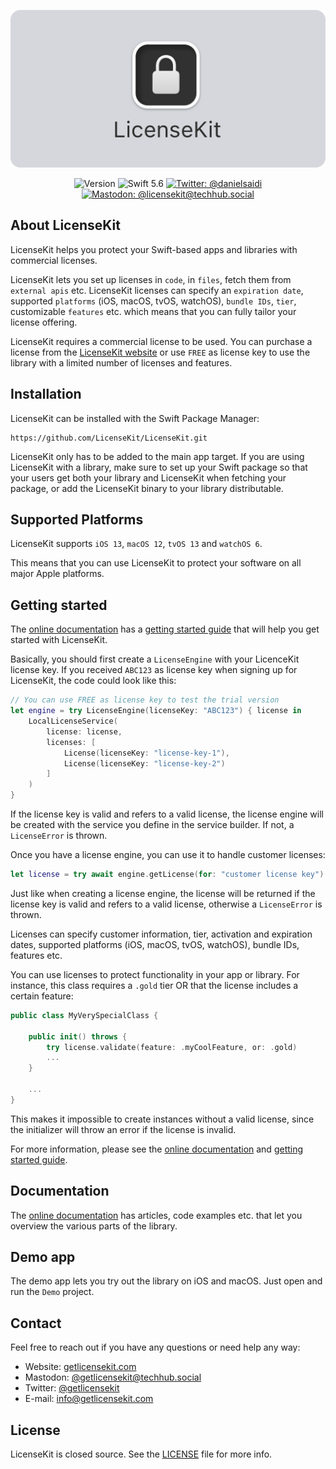 <p align="center">
    <img src ="Resources/Logo_GitHub.png" alt="LicenseKit Logo" title="LicenseKit" width=600 />
</p>

<p align="center">
    <img src="https://img.shields.io/github/v/release/danielsaidi/LicenseKit?color=%2300550&sort=semver" alt="Version" />
    <img src="https://img.shields.io/badge/Swift-5.6-orange.svg" alt="Swift 5.6" />
    <a href="https://twitter.com/getlicensekit">
        <img src="https://img.shields.io/twitter/url?label=Twitter&style=social&url=https%3A%2F%2Ftwitter.com%2Fdanielsaidi" alt="Twitter: @danielsaidi" title="Twitter: @danielsaidi" />
    </a>
    <a href="https://techhub.social/@licensekit">
        <img src="https://img.shields.io/mastodon/follow/109340846532086151?domain=https%3A%2F%2Ftechhub.social&label=Mastodon&style=social" alt="Mastodon: @licensekit@techhub.social" title="Mastodon: @licensekit@techhub.social" />
    </a>
</p>



## About LicenseKit

LicenseKit helps you protect your Swift-based apps and libraries with commercial licenses.

LicenseKit lets you set up licenses in `code`, in `files`, fetch them from `external apis` etc. LicenseKit licenses can specify an `expiration date`, supported `platforms` (iOS, macOS, tvOS, watchOS), `bundle IDs`, `tier`, customizable `features` etc. which means that you can fully tailor your license offering.

LicenseKit requires a commercial license to be used. You can purchase a license from the [LicenseKit website][Website] or use `FREE` as license key to use the library with a limited number of licenses and features. 



## Installation

LicenseKit can be installed with the Swift Package Manager:

```
https://github.com/LicenseKit/LicenseKit.git
```

LicenseKit only has to be added to the main app target. If you are using LicenseKit with a library, make sure to set up your Swift package so that your users get both your library and LicenseKit when fetching your package, or add the LicenseKit binary to your library distributable.



## Supported Platforms

LicenseKit supports `iOS 13`, `macOS 12`, `tvOS 13` and `watchOS 6`.

This means that you can use LicenseKit to protect your software on all major Apple platforms.



## Getting started

The [online documentation][Documentation] has a [getting started guide][Getting-Started] that will help you get started with LicenseKit.

Basically, you should first create a `LicenseEngine` with your LicenceKit license key. If you received `ABC123` as license key when signing up for LicenseKit, the code could look like this:

```swift
// You can use FREE as license key to test the trial version
let engine = try LicenseEngine(licenseKey: "ABC123") { license in
    LocalLicenseService(
        license: license,
        licenses: [
            License(licenseKey: "license-key-1"),
            License(licenseKey: "license-key-2")
        ]
    )
}
```

If the license key is valid and refers to a valid license, the license engine will be created with the service you define in the service builder. If not, a ``LicenseError`` is thrown.

Once you have a license engine, you can use it to handle customer licenses:

```swift
let license = try await engine.getLicense(for: "customer license key")
```

Just like when creating a license engine, the license will be returned if the license key is valid and refers to a valid license, otherwise a ``LicenseError`` is thrown. 

Licenses can specify customer information, tier, activation and expiration dates, supported platforms (iOS, macOS, tvOS, watchOS), bundle IDs, features etc. 

You can use licenses to protect functionality in your app or library. For instance, this class requires a `.gold` tier OR that the license includes a certain feature:

```swift
public class MyVerySpecialClass {

    public init() throws {
        try license.validate(feature: .myCoolFeature, or: .gold)
        ...
    }

    ...
}
```

This makes it impossible to create instances without a valid license, since the initializer will throw an error if the license is invalid.

For more information, please see the [online documentation][Documentation] and [getting started guide][Getting-Started].



## Documentation

The [online documentation][Documentation] has articles, code examples etc. that let you overview the various parts of the library.



## Demo app

The demo app lets you try out the library on iOS and macOS. Just open and run the `Demo` project.



## Contact

Feel free to reach out if you have any questions or need help any way:

* Website: [getlicensekit.com][Website]
* Mastodon: [@getlicensekit@techhub.social][Mastodon]
* Twitter: [@getlicensekit][Twitter]
* E-mail: [info@getlicensekit.com][Email]



## License

LicenseKit is closed source. See the [LICENSE][License] file for more info.



[Email]: mailto:info@getlicensekit.coms
[Website]: https://getlicensekit.com
[Twitter]: https://twitter.com/getlicensekit
[Mastodon]: https://techhub.social/@licensekit
[Sponsors]: https://github.com/sponsors/danielsaidi

[Documentation]: https://licensekit.github.io/LicenseKit/documentation/licensekit/
[Getting-Started]: https://licensekit.github.io/LicenseKit/documentation/licensekit/getting-started
[License]: https://github.com/LicenseKit/LicenseKit/blob/main/LICENSE
